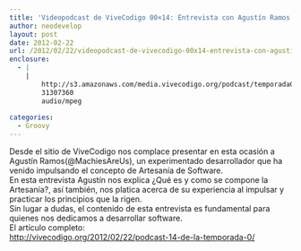 ```yaml
---
title: 'Videopodcast de ViveCodigo 00×14: Entrevista con Agustín Ramos'
author: neodevelop
layout: post
date: 2012-02-22
url: /2012/02/22/videopodcast-de-vivecodigo-00x14-entrevista-con-agustin-ramos/
enclosure:
  - |
    |
        http://s3.amazonaws.com/media.vivecodigo.org/podcast/temporada0/ViveCodigo00x14.mp3
        31307360
        audio/mpeg
        
categories:
  - Groovy
---
```

<div>
  Desde el sitio de ViveCodigo nos complace presentar en esta ocasión a Agustín Ramos(@MachiesAreUs), un experimentado desarrollador que ha venido impulsando el concepto de Artesanía de Software.
</div>

<div>
  En esta entrevista Agustín nos explica ¿Qué es y como se compone la Artesanía?, así también, nos platica acerca de su experiencia al impulsar y practicar los principios que la rigen.
</div>

<div>
  Sin lugar a dudas, el contenido de esta entrevista es fundamental para quienes nos dedicamos a desarrollar software.
</div>

<div>
  El artículo completo:
</div>

<div>
  <a href="http://vivecodigo.org/2012/02/22/podcast-14-de-la-temporada-0/">http://vivecodigo.org/2012/02/22/podcast-14-de-la-temporada-0/</a>
</div>